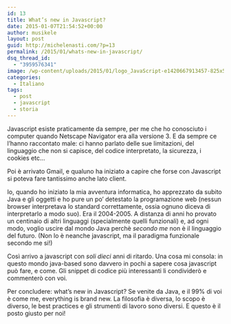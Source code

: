 ```yaml
---
id: 13
title: What’s new in Javascript?
date: 2015-01-07T21:54:52+00:00
author: musikele
layout: post
guid: http://michelenasti.com/?p=13
permalink: /2015/01/whats-new-in-javascript/
dsq_thread_id:
  - "3959576341"
image: /wp-content/uploads/2015/01/logo_JavaScript-e1420667913457-825x510.png
categories:
  - Italiano
tags:
  - post
  - javascript
  - storia
---
```


Javascript esiste praticamente da sempre, per me che ho conosciuto i computer quando Netscape Navigator era alla versione 3. E da sempre ce l’hanno raccontato male: ci hanno parlato delle sue limitazioni, del linguaggio che non si capisce, del codice interpretato, la sicurezza, i cookies etc…

Poi è arrivato Gmail, e qualuno ha iniziato a capire che forse con Javascript si poteva fare tantissimo anche lato client.

Io, quando ho iniziato la mia avventura informatica, ho apprezzato da subito Java e gli oggetti e ho pure un po’ detestato la programazione web (nessun browser interpretava lo standard correttamente, ossia ognuno diceva di interpretarlo a modo suo). Era il 2004-2005.  A distanza di anni ho provato un centinaio di altri linguaggi (specialmente quelli funzionali) e, ad ogni modo, voglio uscire dal mondo Java perchè _secondo me_ non è il linguaggio del futuro. (Non lo è neanche javascript, ma il paradigma funzionale secondo me si!)

Così arrivo a javascript con *soli dieci* anni di ritardo. Una cosa mi consola: in questo mondo java-based sono davvero in pochi a sapere cosa javascript può fare, e come. Gli snippet di codice più interessanti li condividerò e commenterò con voi.

Per concludere: what’s new in Javascript? Se venite da Java, e il 99% di voi è come me, everything is brand new. La filosofia è diversa, lo scopo è diverso, le best practices e gli strumenti di lavoro sono diversi. E questo è il posto giusto per noi!